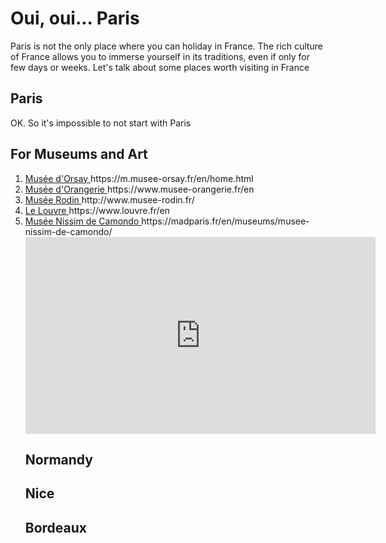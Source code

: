 <h1> Oui, oui... Paris </h1>
<p> Paris is not the only place where you can holiday in France. The rich culture of France allows you to immerse yourself in its traditions, even if only for few days or weeks. Let's talk about some places worth visiting in France </p>

<h2> Paris </h2>
<p> OK. So it's impossible to not start with Paris </p>
<p> <h2> For Museums and Art </h2> </p>
  <p> <ol> <li> <a href="https://m.musee-orsay.fr/en/home.html"> Musée d'Orsay </a>  https://m.musee-orsay.fr/en/home.html </li> 
  <li> <a href="https://www.musee-orangerie.fr/en" > Musée d'Orangerie </a> https://www.musee-orangerie.fr/en </li>
  <li> <a href="http://www.musee-rodin.fr/"> Musée Rodin </a> http://www.musee-rodin.fr/ </li>
  <li> <a href="https://www.louvre.fr/en"> Le Louvre </a> https://www.louvre.fr/en </li>
  <li> <a href="https://madparis.fr/en/museums/musee-nissim-de-camondo/" > Musée Nissim de Camondo </a>  https://madparis.fr/en/museums/musee-nissim-de-camondo/ </li>
<iframe width="560" height="315" src="https://www.youtube.com/embed/qUiaR-bZEY4" frameborder="0" allow="accelerometer; autoplay; encrypted-media; gyroscope; picture-in-picture" allowfullscreen></iframe>

<h2> Normandy </h2>

<h2> Nice </h2>
  
<h2> Bordeaux </h2>

